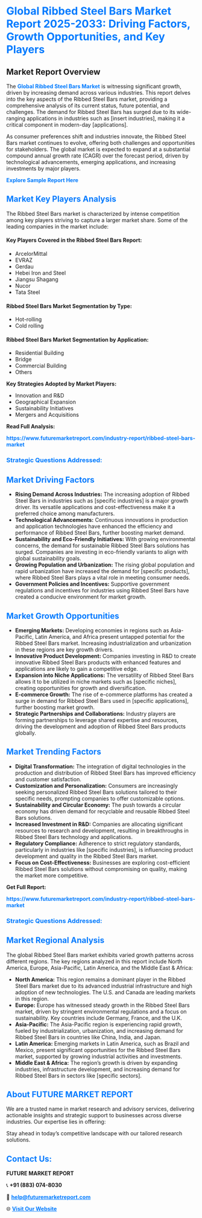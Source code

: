 <h1 style="color: #007BFF;">Global Ribbed Steel Bars Market Report 2025-2033: Driving Factors, Growth Opportunities, and Key Players</h1>

<section id="overview">
<h2>Market Report Overview</h2>
<p>The <a href="https://www.futuremarketreport.com/industry-report/ribbed-steel-bars-market" style="color: #007BFF; text-decoration: none;"><strong>Global Ribbed Steel Bars Market</strong></a> is witnessing significant growth, driven by increasing demand across various industries. This report delves into the key aspects of the Ribbed Steel Bars market, providing a comprehensive analysis of its current status, future potential, and challenges. The demand for Ribbed Steel Bars has surged due to its wide-ranging applications in industries such as [insert industries], making it a critical component in modern-day [applications].</p>
<p>As consumer preferences shift and industries innovate, the Ribbed Steel Bars market continues to evolve, offering both challenges and opportunities for stakeholders. The global market is expected to expand at a substantial compound annual growth rate (CAGR) over the forecast period, driven by technological advancements, emerging applications, and increasing investments by major players.</p>
</section>

<section id="overview">
<p><a href="https://www.futuremarketreport.com/request-sample/reportId=84010" style="color: #007BFF; text-decoration: none;"><strong>Explore Sample Report Here</strong></a></p>
</section>

<section id="key-players">
<h2 style="color: #007BFF;">Market Key Players Analysis</h2>
<p>The Ribbed Steel Bars market is characterized by intense competition among key players striving to capture a larger market share. Some of the leading companies in the market include:</p>
<h4>Key Players Covered in the Ribbed Steel Bars Report:</h4>
<ul><li>ArcelorMittal</li><li>EVRAZ</li><li>Gerdau</li><li>Hebei Iron and Steel</li><li>Jiangsu Shagang</li><li>Nucor</li><li>Tata Steel</li></ul>
<h4>Ribbed Steel Bars Market Segmentation by Type:</h4>
<ul><li>Hot-rolling</li><li>Cold rolling</li></ul>

<h4>Ribbed Steel Bars Market Segmentation by Application:</h4>
<ul><li>Residential Building</li><li>Bridge</li><li>Commercial Building</li><li>Others</li></ul>
<p><strong>Key Strategies Adopted by Market Players:</strong></p>
<ul>
<li>Innovation and R&D</li>
<li>Geographical Expansion</li>
<li>Sustainability Initiatives</li>
<li>Mergers and Acquisitions</li>
</ul>
</section>

<section>
<p><strong>Read Full Analysis: </strong></p><a href="https://www.futuremarketreport.com/industry-report/ribbed-steel-bars-market" style="color: #007BFF; text-decoration: none;"><strong>https://www.futuremarketreport.com/industry-report/ribbed-steel-bars-market</strong></a>
<h3 style="color: #007BFF;">Strategic Questions Addressed:</h3>
</section>

<section id="driving-factors">
<h2 style="color: #007BFF;">Market Driving Factors</h2>
<ul>
<li><strong>Rising Demand Across Industries:</strong> The increasing adoption of Ribbed Steel Bars in industries such as [specific industries] is a major growth driver. Its versatile applications and cost-effectiveness make it a preferred choice among manufacturers.</li>
<li><strong>Technological Advancements:</strong> Continuous innovations in production and application technologies have enhanced the efficiency and performance of Ribbed Steel Bars, further boosting market demand.</li>
<li><strong>Sustainability and Eco-Friendly Initiatives:</strong> With growing environmental concerns, the demand for sustainable Ribbed Steel Bars solutions has surged. Companies are investing in eco-friendly variants to align with global sustainability goals.</li>
<li><strong>Growing Population and Urbanization:</strong> The rising global population and rapid urbanization have increased the demand for [specific products], where Ribbed Steel Bars plays a vital role in meeting consumer needs.</li>
<li><strong>Government Policies and Incentives:</strong> Supportive government regulations and incentives for industries using Ribbed Steel Bars have created a conducive environment for market growth.</li>
</ul>
</section>

<section id="growth-opportunities">
<h2 style="color: #007BFF;">Market Growth Opportunities</h2>
<ul>
<li><strong>Emerging Markets:</strong> Developing economies in regions such as Asia-Pacific, Latin America, and Africa present untapped potential for the Ribbed Steel Bars market. Increasing industrialization and urbanization in these regions are key growth drivers.</li>
<li><strong>Innovative Product Development:</strong> Companies investing in R&D to create innovative Ribbed Steel Bars products with enhanced features and applications are likely to gain a competitive edge.</li>
<li><strong>Expansion into Niche Applications:</strong> The versatility of Ribbed Steel Bars allows it to be utilized in niche markets such as [specific niches], creating opportunities for growth and diversification.</li>
<li><strong>E-commerce Growth:</strong> The rise of e-commerce platforms has created a surge in demand for Ribbed Steel Bars used in [specific applications], further boosting market growth.</li>
<li><strong>Strategic Partnerships and Collaborations:</strong> Industry players are forming partnerships to leverage shared expertise and resources, driving the development and adoption of Ribbed Steel Bars products globally.</li>
</ul>
</section>

<section id="trending-factors">
<h2 style="color: #007BFF;">Market Trending Factors</h2>
<ul>
<li><strong>Digital Transformation:</strong> The integration of digital technologies in the production and distribution of Ribbed Steel Bars has improved efficiency and customer satisfaction.</li>
<li><strong>Customization and Personalization:</strong> Consumers are increasingly seeking personalized Ribbed Steel Bars solutions tailored to their specific needs, prompting companies to offer customizable options.</li>
<li><strong>Sustainability and Circular Economy:</strong> The push towards a circular economy has driven demand for recyclable and reusable Ribbed Steel Bars solutions.</li>
<li><strong>Increased Investment in R&D:</strong> Companies are allocating significant resources to research and development, resulting in breakthroughs in Ribbed Steel Bars technology and applications.</li>
<li><strong>Regulatory Compliance:</strong> Adherence to strict regulatory standards, particularly in industries like [specific industries], is influencing product development and quality in the Ribbed Steel Bars market.</li>
<li><strong>Focus on Cost-Effectiveness:</strong> Businesses are exploring cost-efficient Ribbed Steel Bars solutions without compromising on quality, making the market more competitive.</li>
</ul>
</section>

<section>
<p><strong>Get Full Report: </strong></p><a href="https://www.futuremarketreport.com/industry-report/ribbed-steel-bars-market" style="color: #007BFF; text-decoration: none;"><strong>https://www.futuremarketreport.com/industry-report/ribbed-steel-bars-market</strong></a>
<h3 style="color: #007BFF;">Strategic Questions Addressed:</h3>
</section>


<section id="regional-analysis">
<h2 style="color: #007BFF;">Market Regional Analysis</h2>
<p>The global Ribbed Steel Bars market exhibits varied growth patterns across different regions. The key regions analyzed in this report include North America, Europe, Asia-Pacific, Latin America, and the Middle East & Africa:</p>
<ul>
<li><strong>North America:</strong> This region remains a dominant player in the Ribbed Steel Bars market due to its advanced industrial infrastructure and high adoption of new technologies. The U.S. and Canada are leading markets in this region.</li>
<li><strong>Europe:</strong> Europe has witnessed steady growth in the Ribbed Steel Bars market, driven by stringent environmental regulations and a focus on sustainability. Key countries include Germany, France, and the U.K.</li>
<li><strong>Asia-Pacific:</strong> The Asia-Pacific region is experiencing rapid growth, fueled by industrialization, urbanization, and increasing demand for Ribbed Steel Bars in countries like China, India, and Japan.</li>
<li><strong>Latin America:</strong> Emerging markets in Latin America, such as Brazil and Mexico, present significant opportunities for the Ribbed Steel Bars market, supported by growing industrial activities and investments.</li>
<li><strong>Middle East & Africa:</strong> The region’s growth is driven by expanding industries, infrastructure development, and increasing demand for Ribbed Steel Bars in sectors like [specific sectors].</li>
</ul>
</section>

<footer>
<h2 style="color: #007BFF;">About FUTURE MARKET REPORT</h2>
<p>We are a trusted name in market research and advisory services, delivering actionable insights and strategic support to businesses across diverse industries. Our expertise lies in offering:</p>

<p>Stay ahead in today’s competitive landscape with our tailored research solutions.</p>

<h2 style="color: #007BFF;">Contact Us:</h2>
<p><strong>FUTURE MARKET REPORT</strong></p>
<p>📞 <strong>+91 (883) 074-8030</strong></p>
<p>📧 <strong><a href="mailto:help@futuremarketreport.com" style="color: #007BFF;">help@futuremarketreport.com</a></strong></p>
<p>🌐 <strong><a href="https://www.futuremarketreport.com/" style="color: #007BFF;">Visit Our Website</a></strong></p>
</footer>